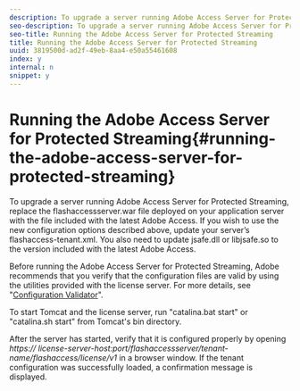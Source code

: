 ```yaml
---
description: To upgrade a server running Adobe Access Server for Protected Streaming, replace the flashaccessserver.war file deployed on your application server with the file included with the latest Adobe Access. If you wish to use the new configuration options described above, update your server’s flashaccess-tenant.xml. You also need to update jsafe.dll or libjsafe.so to the version included with the latest Adobe Access.
seo-description: To upgrade a server running Adobe Access Server for Protected Streaming, replace the flashaccessserver.war file deployed on your application server with the file included with the latest Adobe Access. If you wish to use the new configuration options described above, update your server’s flashaccess-tenant.xml. You also need to update jsafe.dll or libjsafe.so to the version included with the latest Adobe Access.
seo-title: Running the Adobe Access Server for Protected Streaming
title: Running the Adobe Access Server for Protected Streaming
uuid: 3819500d-ad2f-49eb-8aa4-e50a55461608
index: y
internal: n
snippet: y
---
```


# Running the Adobe Access Server for Protected Streaming{#running-the-adobe-access-server-for-protected-streaming}

To upgrade a server running Adobe Access Server for Protected Streaming, replace the flashaccessserver.war file deployed on your application server with the file included with the latest Adobe Access. If you wish to use the new configuration options described above, update your server’s flashaccess-tenant.xml. You also need to update jsafe.dll or libjsafe.so to the version included with the latest Adobe Access.

Before running the Adobe Access Server for Protected Streaming, Adobe recommends that you verify that the configuration files are valid by using the utilities provided with the license server. For more details, see "[Configuration Validator](../../aaxs-protected-streaming/aaxs-protected-streaming-utilities/configuration-validator.md)".

To start Tomcat and the license server, run "catalina.bat start" or "catalina.sh start" from Tomcat's bin directory. 

After the server has started, verify that it is configured properly by opening *https:// license-server-host:port/flashaccessserver/tenant-name/flashaccess/license/v1* in a browser window. If the tenant configuration was successfully loaded, a confirmation message is displayed. 
